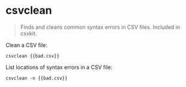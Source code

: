 csvclean
========

> Finds and cleans common syntax errors in CSV files.
> Included in csvkit.

Clean a CSV file:

    csvclean {{bad.csv}}

List locations of syntax errors in a CSV file:

    csvclean -n {{bad.csv}}
